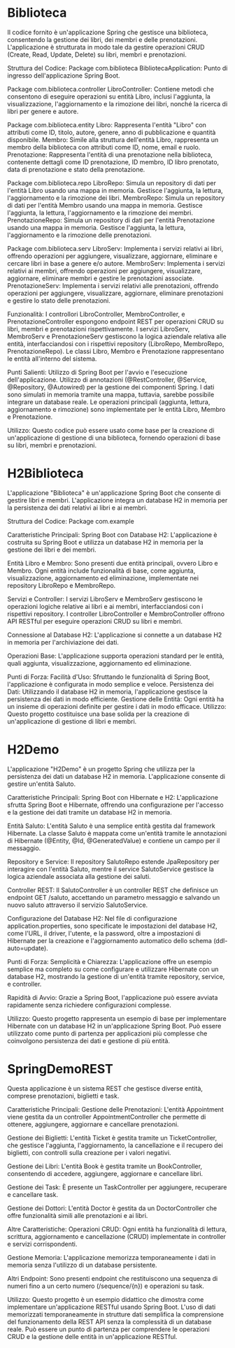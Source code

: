 # Biblioteca
Il codice fornito è un'applicazione Spring che gestisce una biblioteca, consentendo la gestione dei libri, dei membri e delle prenotazioni. L'applicazione è strutturata in modo tale da gestire operazioni CRUD (Create, Read, Update, Delete) su libri, membri e prenotazioni.

Struttura del Codice:
Package com.biblioteca
BibliotecaApplication: Punto di ingresso dell'applicazione Spring Boot.

Package com.biblioteca.controller
LibroController: Contiene metodi che consentono di eseguire operazioni su entità Libro, inclusi l'aggiunta, la visualizzazione, l'aggiornamento e la rimozione dei libri, nonché la ricerca di libri per genere e autore.

Package com.biblioteca.entity
Libro: Rappresenta l'entità "Libro" con attributi come ID, titolo, autore, genere, anno di pubblicazione e quantità disponibile.
Membro: Simile alla struttura dell'entità Libro, rappresenta un membro della biblioteca con attributi come ID, nome, email e ruolo.
Prenotazione: Rappresenta l'entità di una prenotazione nella biblioteca, contenente dettagli come ID prenotazione, ID membro, ID libro prenotato, data di prenotazione e stato della prenotazione.

Package com.biblioteca.repo
LibroRepo: Simula un repository di dati per l'entità Libro usando una mappa in memoria. Gestisce l'aggiunta, la lettura, l'aggiornamento e la rimozione dei libri.
MembroRepo: Simula un repository di dati per l'entità Membro usando una mappa in memoria. Gestisce l'aggiunta, la lettura, l'aggiornamento e la rimozione dei membri.
PrenotazioneRepo: Simula un repository di dati per l'entità Prenotazione usando una mappa in memoria. Gestisce l'aggiunta, la lettura, l'aggiornamento e la rimozione delle prenotazioni.

Package com.biblioteca.serv
LibroServ: Implementa i servizi relativi ai libri, offrendo operazioni per aggiungere, visualizzare, aggiornare, eliminare e cercare libri in base a genere e/o autore.
MembroServ: Implementa i servizi relativi ai membri, offrendo operazioni per aggiungere, visualizzare, aggiornare, eliminare membri e gestire le prenotazioni associate.
PrenotazioneServ: Implementa i servizi relativi alle prenotazioni, offrendo operazioni per aggiungere, visualizzare, aggiornare, eliminare prenotazioni e gestire lo stato delle prenotazioni.

Funzionalità:
I controllori LibroController, MembroController, e PrenotazioneController espongono endpoint REST per operazioni CRUD su libri, membri e prenotazioni rispettivamente.
I servizi LibroServ, MembroServ e PrenotazioneServ gestiscono la logica aziendale relativa alle entità, interfacciandosi con i rispettivi repository (LibroRepo, MembroRepo, PrenotazioneRepo).
Le classi Libro, Membro e Prenotazione rappresentano le entità all'interno del sistema.

Punti Salienti:
Utilizzo di Spring Boot per l'avvio e l'esecuzione dell'applicazione.
Utilizzo di annotazioni (@RestController, @Service, @Repository, @Autowired) per la gestione dei componenti Spring.
I dati sono simulati in memoria tramite una mappa, tuttavia, sarebbe possibile integrare un database reale.
Le operazioni principali (aggiunta, lettura, aggiornamento e rimozione) sono implementate per le entità Libro, Membro e Prenotazione.

Utilizzo:
Questo codice può essere usato come base per la creazione di un'applicazione di gestione di una biblioteca, fornendo operazioni di base su libri, membri e prenotazioni.

# H2Biblioteca
L'applicazione "Biblioteca" è un'applicazione Spring Boot che consente di gestire libri e membri. L'applicazione integra un database H2 in memoria per la persistenza dei dati relativi ai libri e ai membri.

Struttura del Codice:
Package com.example

Caratteristiche Principali:
Spring Boot con Database H2: L'applicazione è costruita su Spring Boot e utilizza un database H2 in memoria per la gestione dei libri e dei membri.

Entità Libro e Membro: Sono presenti due entità principali, ovvero Libro e Membro. Ogni entità include funzionalità di base, come aggiunta, visualizzazione, aggiornamento ed eliminazione, implementate nei repository LibroRepo e MembroRepo.

Servizi e Controller: I servizi LibroServ e MembroServ gestiscono le operazioni logiche relative ai libri e ai membri, interfacciandosi con i rispettivi repository. I controller LibroController e MembroController offrono API RESTful per eseguire operazioni CRUD su libri e membri.

Connessione al Database H2: L'applicazione si connette a un database H2 in memoria per l'archiviazione dei dati.

Operazioni Base: L'applicazione supporta operazioni standard per le entità, quali aggiunta, visualizzazione, aggiornamento ed eliminazione.

Punti di Forza:
Facilità d'Uso: Sfruttando le funzionalità di Spring Boot, l'applicazione è configurata in modo semplice e veloce.
Persistenza dei Dati: Utilizzando il database H2 in memoria, l'applicazione gestisce la persistenza dei dati in modo efficiente.
Gestione delle Entità: Ogni entità ha un insieme di operazioni definite per gestire i dati in modo efficace.
Utilizzo:
Questo progetto costituisce una base solida per la creazione di un'applicazione di gestione di libri e membri.

# H2Demo
L'applicazione "H2Demo" è un progetto Spring che utilizza per la persistenza dei dati un database H2 in memoria. L'applicazione consente di gestire un'entità Saluto.

Caratteristiche Principali:
Spring Boot con Hibernate e H2: L'applicazione sfrutta Spring Boot e Hibernate, offrendo una configurazione per l'accesso e la gestione dei dati tramite un database H2 in memoria.

Entità Saluto: L'entità Saluto è una semplice entità gestita dal framework Hibernate. La classe Saluto è mappata come un'entità tramite le annotazioni di Hibernate (@Entity, @Id, @GeneratedValue) e contiene un campo per il messaggio.

Repository e Service: Il repository SalutoRepo estende JpaRepository per interagire con l'entità Saluto, mentre il service SalutoService gestisce la logica aziendale associata alla gestione dei saluti.

Controller REST: Il SalutoController è un controller REST che definisce un endpoint GET /saluto, accettando un parametro messaggio e salvando un nuovo saluto attraverso il servizio SalutoService.

Configurazione del Database H2: Nel file di configurazione application.properties, sono specificate le impostazioni del database H2, come l'URL, il driver, l'utente, e la password, oltre a impostazioni di Hibernate per la creazione e l'aggiornamento automatico dello schema (ddl-auto=update).

Punti di Forza:
Semplicità e Chiarezza: L'applicazione offre un esempio semplice ma completo su come configurare e utilizzare Hibernate con un database H2, mostrando la gestione di un'entità tramite repository, service, e controller.

Rapidità di Avvio: Grazie a Spring Boot, l'applicazione può essere avviata rapidamente senza richiedere configurazioni complesse.

Utilizzo:
Questo progetto rappresenta un esempio di base per implementare Hibernate con un database H2 in un'applicazione Spring Boot. Può essere utilizzato come punto di partenza per applicazioni più complesse che coinvolgono persistenza dei dati e gestione di più entità.

# SpringDemoREST
Questa applicazione è un sistema REST che gestisce diverse entità, comprese prenotazioni, biglietti e task.

Caratteristiche Principali:
Gestione delle Prenotazioni: L'entità Appointment viene gestita da un controller AppointmentController che permette di ottenere, aggiungere, aggiornare e cancellare prenotazioni.

Gestione dei Biglietti: L'entità Ticket è gestita tramite un TicketController, che gestisce l'aggiunta, l'aggiornamento, la cancellazione e il recupero dei biglietti, con controlli sulla creazione per i valori negativi.

Gestione dei Libri: L'entità Book è gestita tramite un BookController, consentendo di accedere, aggiungere, aggiornare e cancellare libri.

Gestione dei Task: È presente un TaskController per aggiungere, recuperare e cancellare task.

Gestione dei Dottori: L'entità Doctor è gestita da un DoctorController che offre funzionalità simili alle prenotazioni e ai libri.

Altre Caratteristiche:
Operazioni CRUD: Ogni entità ha funzionalità di lettura, scrittura, aggiornamento e cancellazione (CRUD) implementate in controller e servizi corrispondenti.

Gestione Memoria: L'applicazione memorizza temporaneamente i dati in memoria senza l'utilizzo di un database persistente.

Altri Endpoint: Sono presenti endpoint che restituiscono una sequenza di numeri fino a un certo numero (/sequence/{n}) e operazioni su task.

Utilizzo:
Questo progetto è un esempio didattico che dimostra come implementare un'applicazione RESTful usando Spring Boot. L'uso di dati memorizzati temporaneamente in strutture dati semplifica la comprensione del funzionamento della REST API senza la complessità di un database reale. Può essere un punto di partenza per comprendere le operazioni CRUD e la gestione delle entità in un'applicazione RESTful.
